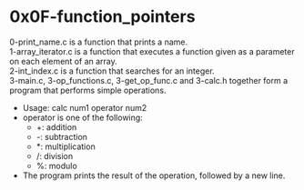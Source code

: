 <h1>0x0F-function_pointers</h1>

0-print_name.c is a function that prints a name.<br />
1-array_iterator.c is a function that executes a function given as a parameter on each element of an array.<br />
2-int_index.c is a function that searches for an integer.<br />
3-main.c, 3-op_functions.c, 3-get_op_func.c and 3-calc.h together form a program that performs simple operations.<br />
* Usage: calc num1 operator num2
* operator is one of the following:
    * +: addition
    * -: subtraction
    * *: multiplication
    * /: division
    * %: modulo
* The program prints the result of the operation, followed by a new line.